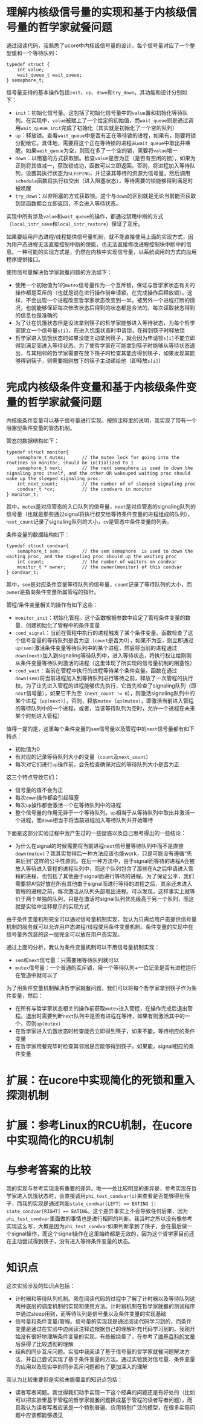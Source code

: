 # 理解内核级信号量的实现和基于内核级信号量的哲学家就餐问题

通过阅读代码，我熟悉了ucore中内核级信号量的设计。每个信号量对应了一个整型值和一个等待队列：

    typedef struct {
        int value;
        wait_queue_t wait_queue;
    } semaphore_t;

信号量支持的基本操作包括`init`、`up`、`down`和`try_down`。其功能和设计分别如下：

* `init`：初始化信号量。这包括了初始化信号量中的`value`置和初始化等待队列。在实现中，`value`被赋上了一个给定的初始值，而`wait_queue`则是通过调用`wait_queue_init`完成了初始化（其实就是初始化了一个空的队列）
* `up`：释放锁。查看`wait_queue`中是否有正在等待锁的进程，如果有，则要将锁分配给它。具体地，需要将这个正在等待锁的进程从`wait_queue`中取出并唤醒。如果`wait_queue`为空，则现在多了一个空的锁，需要将`value`增一
* `down`：以阻塞的方式获取锁。检查`value`是否为正（是否有空闲的锁），如果为正则将其值减一，获取锁成功，函数可以立即返回。否则，将进程加入等待队列，设置其执行状态为`SLEEPING`，并记录其等待的资源为信号量，然后调用`schedule`函数将执行权交出（进入阻塞状态），等待需要的锁能够得到满足时被唤醒
* `try_down`：以非阻塞的方式获取锁。这个与`down`的区别就是无论当前能否获取到锁函数都会立即返回，不会进入等待状态。

实现中所有涉及`value`和`wait_queue`的操作，都通过禁用中断的方式（`local_intr_save`和`local_intr_restore`）保证了互斥。

如果要给用户态进程/线程提供信号量机制，就不能直接使用上面的实现方式，因为用户态进程无法直接控制中断的使能，也无法直接修改进程控制块中断中的信息。一种可能的实现方式是，仍然在内核中实现信号量，以系统调用的方式向应用程序提供接口。

使用信号量解决哲学家就餐问题的方法如下：

* 使用一个初始值为1的`mutex`信号量作为一个互斥锁，保证与哲学家状态有关的操作都是互斥的（也就是说在进行操作前申请锁，在完成操作后释放锁）。这样，不会出现一个进程改变哲学家状态改变到一半，被另外一个进程打断的情况，也就能够保证每次修改状态后得到的状态都是合法的，每次读取状态得到的信息也是准确的
* 为了让在饥饿状态但是没法拿到筷子的哲学家能够进入等待状态，为每个哲学家建立一个信号量`s[i]`，在进入饥饿状态时申请锁，在得到筷子时释放锁
* 哲学家进入饥饿状态时如果没能主动拿到筷子，就会因为申请锁`s[i]`不能立即得到满足而进入等待状态。为了使哲学家在可能拿到筷子时能够从等待状态退出，与其相邻的哲学家需要在放下筷子时检查其能否得到筷子，如果发现其能够得到筷子，则需要把刚放下的筷子主动递给他（即释放`s[i]`）

# 完成内核级条件变量和基于内核级条件变量的哲学家就餐问题

内核级条件变量可以基于信号量进行实现。按照注释里的说明，我实现了带有一个阻塞型条件变量的管态机制。

管态的数据结构如下：

    typedef struct monitor{
        semaphore_t mutex;      // the mutex lock for going into the routines in monitor, should be initialized to 1
        semaphore_t next;       // the next semaphore is used to down the signaling proc itself, and the other OR wakeuped waiting proc should wake up the sleeped signaling proc.
        int next_count;         // the number of of sleeped signaling proc
        condvar_t *cv;          // the condvars in monitor
    } monitor_t;

其中，`mutex`是对应管态的入口队列的信号量，`next`是对应管态的signaling队列的信号量（也就是那些通过signal将执行权交给等待条件变量的进程组成的队列），`next_count`记录了signaling队列的大小，`cv`是管态中条件变量的列表。

条件变量的数据结构如下：

    typedef struct condvar{
        semaphore_t sem;        // the sem semaphore  is used to down the waiting proc, and the signaling proc should up the waiting proc
        int count;              // the number of waiters on condvar
        monitor_t * owner;      // the owner(monitor) of this condvar
    } condvar_t;

其中，`sem`是对应条件变量等待队列的信号量，`count`记录了等待队列的大小，而`owner`是指向条件变量所属管程的指针。

管程/条件变量相关的操作有如下这些：

* `monitor_init`：初始化管程。这个函数根据参数中给定了管程条件变量的数量，创建初始化了管程中的条件变量
* `cond_signal`：当前在管程中执行的进程触发了某个条件变量。函数检查了这个信号变量的等待队列是否为空（`count`是否为0），如果不为空，则立即通过`up(sem)`激活条件变量等待队列中的某个进程，然后将当前的进程通过`down(next)`加入到signaling等待队列中，进入等待状态，将执行权让给刚刚从条件变量等待队列激活的进程（这里体现了所实现的信号量机制的阻塞性）
* `cond_wait`：当前在管程中执行的进程等待某个条件变量。函数在通过`down(sem)`将当前进程加入到等待队列进行等待之前，释放了一次管程的执行权。为了让先进入管程的进程能够优先执行，它首先检查了signaling队列（即`next`信号量），如果它不为空（`next_count != 0`），则激活signaling队列中的某个进程（`up(next)`），否则，释放`mutex`（`up(mutex)`，即激活当前进入管程的等待队列中的一个进程，或者，当该等待队列为空时，允许一个进程在未来某个时刻进入管程）

值得一提的是，这里每个条件变量的`sem`信号量以及管程中的`next`信号量都有如下特点：

* 初始值为0
* 有对应的记录等待队列大小的变量（`count`及`next_count`）
* 每次对它们进行`up`操作前，会先检查确保对应的等待队列大小是否为正

这三个特点导致它们：

* 信号量的值不会为正
* 每次`down`操作都会引起阻塞
* 每次`up`操作都会激活一个在等待队列中的进程
* 整个信号量的作用无异于一个等待队列。`up`相当于从等待队列中取出并激活一个进程，而`down`相当于将当前进程加入等待队列并开始等待

下面是这部分实验过程中我产生过的一些疑惑以及自己思考得出的一些结论：

* 为什么在signal的时候需要将当前进程`next`信号量等待队列中而不是直接`down(mutex)`？我其实觉得后一种方法应该也能work，只是可能没有遵循“先来后到”这样的公平性原则。在后一种方法中，由于signal而等待的进程A会被放入等待进入管程的进程队列中，而这个队列包含了那些在A之后申请进入管程的进程，也包括了其他由于signal而进行等待的进程。为了保证公平，我们需要将A恰好放在所有其他由于signal而进行等待的进程之后，其余还未进入管程的进程之前，每次激活从队列头部取出进程。可以发现，这样事实上就等价于两个单独的队列，只是在激活时signal队列优先级高于另一个队列，而这就是实验中注释提示的实现方式

由于条件变量机制完全可以通过信号量机制实现，我认为只需给用户态提供信号量机制的服务就可以允许用户态进程/线程使用条件变量机制。条件变量的实现中在信号量外包装的这一层完全可以放在用户态实现。

通过上面的分析，我认为条件变量机制可以不用信号量机制实现：

* `sem`和`next`信号量：只需要用等待队列就可以
* `mutex`信号量：一个普通的互斥锁，用一个等待队列+一位记录是否有进程运行在管道中就可以了

为了用条件变量机制解决哲学家就餐问题，我们可以将每个哲学家拿到筷子作为条件变量，然后：

* 在所有与哲学家状态相关的操作前获取`mutex`进入管程，在操作完成后退出管程。退出时需要判断`next`队列中是否有进程在等待，如果有则激活其中的一个，否则`up(mutex)`
* 在哲学家进入饥饿状态时检查能否立即得到筷子，如果不能，等待相应的条件变量
* 在哲学家用餐完毕时检查其邻居是否能够得到筷子，如果能，signal相应的条件变量

# 扩展：在ucore中实现简化的死锁和重入探测机制

# 扩展：参考Linux的RCU机制，在ucore中实现简化的RCU机制

# 与参考答案的比较

我的实现与参考实现没有重要的差异。唯一一处比较明显的差异是，参考实现在哲学家进入饥饿状态时，会直接调用`phi_test_condvar(i)`来查看是否能够得到筷子，而我的实现是通过判断`state_condvar[LEFT] == EATING || state_condvar[RIGHT] == EATING`。这个差异事实上不会导致任何后果，因为`phi_test_condvar`里面做的事情也是进行相同的判断。我当时之所以没有像参考实现这么写，大概是因为`phi_test_condvar`如果判断拿到了筷子，会在最后做一个signal操作，而这个signal操作在这里始终都是无效的，因为这个哲学家目前还在主动尝试得到筷子，没有进入等待条件变量的状态。

# 知识点

这次实验涉及的知识点包括：

* 计时器和等待队列机制。我在阅读代码的过程中了解了计时器以及等待队列这两种底层的调度机制的实现和使用方法。计时器机制在哲学家就餐的测试程序中通过sleep用到，而等待队列是信号量以及条件变量的实现基础
* 信号量和条件变量/管程。信号量的实现我是通过阅读代码学习到的，而条件变量是通过在实验中边阅读注释边根据自己的理解补充代码学习到的。我刚开始没有很好地理解条件变量的实现，有些被绕晕了，在参考了[维基百科的文章](https://en.wikipedia.org/wiki/Monitor_(synchronization))后获得了比较透彻的理解
* 经典的同步互斥问题。实验中我阅读了基于信号量的哲学家就餐问题解决方法，并自己尝试实现了基于条件变量的方法。通过实验我对信号量、条件变量的应用以及现实中的同步互斥问题都有了更加深入的理解

我认为比较重要但是实验未能覆盖的知识点包括：

* 读者写者问题。我觉得我们动手实现一下这个经典的问题还是有好处的（比如可以把实验里基于管程的哲学家就餐问题换成基于管程的读者写者问题），而且我认为读者写者应该是一个特别普遍、应用特别广泛的模型，在很多实际问题中应该都能够遇见